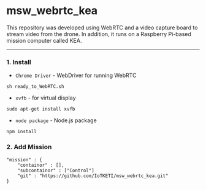 # msw_webrtc_kea

This repository was developed using WebRTC and a video capture board to stream video from the drone.
In addition, it runs on a Raspberry Pi-based mission computer called KEA.
***

### 1. Install
- `Chrome Driver` - WebDriver for running WebRTC
```shell
sh ready_to_WebRTC.sh
```
- `xvfb` - for virtual display
```shell
sudo apt-get install xvfb
```
- `node package` - Node.js package
```shell
npm install
```

### 2. Add Mission
```
"mission" : {
    "containor" : [],
    "subcontainor" : ["Control"]
    "git" : "https://github.com/IoTKETI/msw_webrtc_kea.git"
}
```